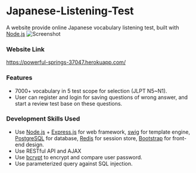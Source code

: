 # Japanese-Listening-Test

A website provide online Japanese vocabulary listening test, built with [Node.js](https://nodejs.org/en/)
![Screenshot](http://www2.cs.ccu.edu.tw/~yst98u//jp_test.png)
### Website Link
https://powerful-springs-37047.herokuapp.com/
### Features
* 7000+ vocabulary in 5 test scope for selection (JLPT N5~N1).
* User can register and login for saving questions of wrong answer, and start a review test base on these questions.
### Development Skills Used
* Use [Node.js](https://nodejs.org/en/) + [Express.js](https://expressjs.com/) for web framework, [swig](http://node-swig.github.io/swig-templates/) for template engine, [PostgreSQL](https://www.postgresql.org/?&) for database, [Redis](https://redis.io/) for session store, [Bootstrap](https://getbootstrap.com/docs/3.3/) for front-end design.
* Use RESTful API and AJAX
* Use [bcrypt](https://www.npmjs.com/package/bcrypt) to encrypt and compare user password.
* Use parameterized query against SQL injection.